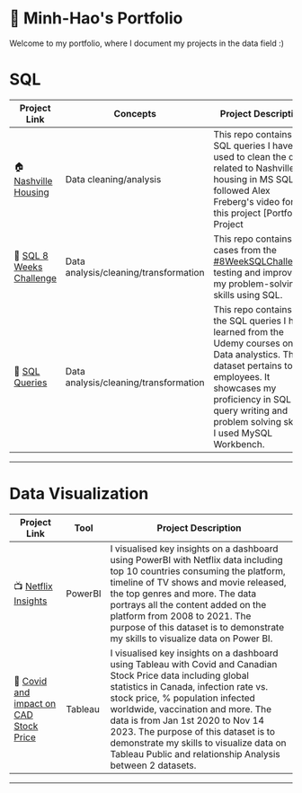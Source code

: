 # 🔭 Minh-Hao's Portfolio 

Welcome to my portfolio, where I document my projects in the data field :) 

<!-- ## ⚡ Table of Contents
-- - [SQL](#sql)
-- - [Data Visualization](#dataviz)
-->
# SQL

| Project Link | Concepts | Project Description | 
|---|---|---|
| 🏠 [Nashville Housing](https://github.com/minhhaole/Data-Portfolio) | Data cleaning/analysis | This repo contains SQL queries I have used to clean the data related to Nashville housing in MS SQL. I followed Alex Freberg's video for this project [Portfolio Project | Data Cleaning in SQL] (https://www.youtube.com/watch?v=8rO7ztF4NtU&ab_channel=AlexTheAnalyst). |  
| 🌟 [SQL 8 Weeks Challenge](https://github.com/minhhaole/SQL-8-Weeks-Challenge) | Data analysis/cleaning/transformation | This repo contains cases from the [#8WeekSQLChallenge](https://8weeksqlchallenge.com), testing and improving my problem-solving skills using SQL. |
| 🏫 [SQL Queries](https://github.com/minhhaole/SQL-Queries---Udemy) | Data analysis/cleaning/transformation | This repo contains all the SQL queries I have learned from the Udemy courses on Data analystics. The dataset pertains to employees. It showcases my proficiency in SQL query writing and problem solving skills. I used MySQL Workbench. |


***

# Data Visualization

| Project Link | Tool | Project Description |
|---|---|---|
| 📺 [Netflix Insights](https://github.com/minhhaole/Netflix-Data-Visualization) | PowerBI | I visualised key insights on a dashboard using PowerBI with Netflix data including top 10 countries consuming the platform, timeline of TV shows and movie released, the top genres and more. The data portrays all the content added on the platform from 2008 to 2021. The purpose of this dataset is to demonstrate my skills to visualize data on Power BI. | 
| 💉 [Covid and impact on CAD Stock Price](https://github.com/minhhaole/Covid-Dashboard) | Tableau | I visualised key insights on a dashboard using Tableau with Covid and Canadian Stock Price data including global statistics in Canada, infection rate vs. stock price, % population infected worldwide, vaccination and more. The data is from Jan 1st 2020 to Nov 14 2023. The purpose of this dataset is to demonstrate my skills to visualize data on Tableau Public and relationship Analysis between 2 datasets. | 

***
